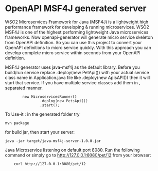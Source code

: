 # OpenAPI MSF4J generated server


WSO2 Microservices Framework for Java (MSF4J) is a lightweight high performance framework for developing & running microservices. WSO2 MSF4J is one of the highest performing lightweight Java microservices frameworks. Now openapi-generator will generate micro service skeleton from OpenAPI definition. So you can use this project to convert your OpenAPI definitions to micro service quickly. With this approach you can develop complete micro service within seconds from your OpenAPI definition.

MSF4J generator uses java-msf4j as the default library.
Before you build/run service replace .deploy(new PetApi()) with your actual service class name in Application.java file like .deploy(new ApisAPI()) then it will start that service. If you have multiple service classes add them in , separated manner.
```
        new MicroservicesRunner()
                .deploy(new PetsApi())
                .start();
```

To Use-it : in the generated folder try 
```
mvn package 
```

for build jar, then start your server: 
```
java -jar target/java-msf4j-server-1.0.0.jar
```

Java Microservice listening on default port 8080.
Run the following command or simply go to http://127.0.0.1:8080/pet/12 from your browser:

```
    curl http://127.0.0.1:8080/pet/12
```
